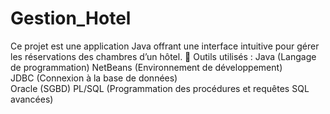 # Gestion_Hotel
Ce projet est une application Java offrant une interface intuitive pour gérer les réservations des chambres d’un hôtel. 
🔧 Outils utilisés :  Java (Langage de programmation) 
      NetBeans (Environnement de développement)  
      JDBC (Connexion à la base de données)  
      Oracle (SGBD) 
      PL/SQL (Programmation des procédures et requêtes SQL avancées)

